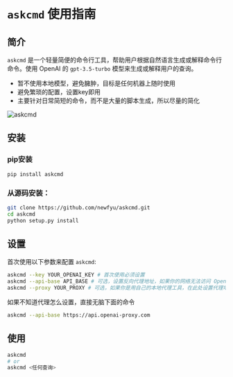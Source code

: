 # `askcmd` 使用指南

## 简介

`askcmd` 是一个轻量简便的命令行工具，帮助用户根据自然语言生成或解释命令行命令。使用 OpenAI 的 `gpt-3.5-turbo` 模型来生成或解释用户的查询。
- 暂不使用本地模型，避免臃肿，目标是任何机器上随时使用
- 避免繁琐的配置，设置key即用
- 主要针对日常简短的命令，而不是大量的脚本生成，所以尽量的简化


![askcmd](https://github.com/newfyu/askcmd/assets/43229758/fc2ae91b-10bf-4ada-8b6c-58598504f8af)

## 安装

### pip安装
```
pip install askcmd
```

### 从源码安装：
```bash
git clone https://github.com/newfyu/askcmd.git
cd askcmd
python setup.py install
```

## 设置

首次使用以下参数来配置 `askcmd`:
```bash
askcmd --key YOUR_OPENAI_KEY # 首次使用必须设置
askcmd --api-base API_BASE # 可选，设置反向代理地址，如果你的网络无法访问 OpenAI，可尝试设置为比如 "https://api.openai-proxy.com" 等公开的反向代理地址。输入 "none" 移除之前设置的反向代理地址。
askcmd --proxy YOUR_PROXY # 可选，如果你是用自己的本地代理工具，在此处设置代理地址，例如 "http://127.0.0.1:1087"
```
如果不知道代理怎么设置，直接无脑下面的命令
```bash
askcmd --api-base https://api.openai-proxy.com
```


## 使用
```bash
askcmd
# or
askcmd <任何查询>
```

